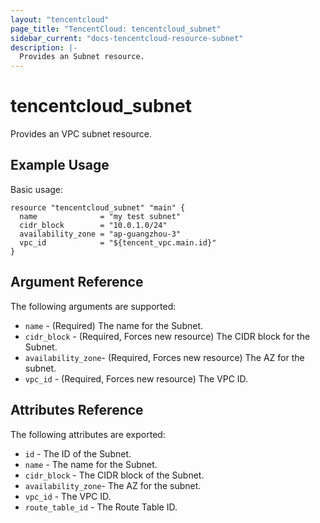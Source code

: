 ```yaml
---
layout: "tencentcloud"
page_title: "TencentCloud: tencentcloud_subnet"
sidebar_current: "docs-tencentcloud-resource-subnet"
description: |-
  Provides an Subnet resource.
---
```


# tencentcloud_subnet

Provides an VPC subnet resource.

## Example Usage

Basic usage:

```hcl
resource "tencentcloud_subnet" "main" {
  name              = "my test subnet"
  cidr_block        = "10.0.1.0/24"
  availability_zone = "ap-guangzhou-3"
  vpc_id            = "${tencent_vpc.main.id}"
}
```

## Argument Reference

The following arguments are supported:

* `name` - (Required) The name for the Subnet.
* `cidr_block` - (Required, Forces new resource) The CIDR block for the Subnet.
* `availability_zone`- (Required, Forces new resource) The AZ for the subnet.
* `vpc_id` - (Required, Forces new resource) The VPC ID.

## Attributes Reference

The following attributes are exported:

* `id` - The ID of the Subnet.
* `name` - The name for the Subnet.
* `cidr_block` - The CIDR block of the Subnet.
* `availability_zone`- The AZ for the subnet.
* `vpc_id` - The VPC ID.
* `route_table_id` - The Route Table ID.
